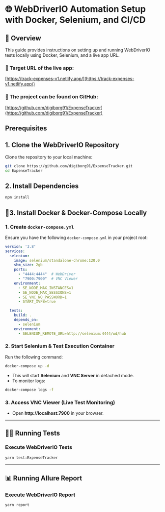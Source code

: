 # 🌐 WebDriverIO Automation Setup with Docker, Selenium, and CI/CD

## 📖 Overview
This guide provides instructions on setting up and running WebDriverIO tests locally using Docker, Selenium, and a live app URL.

### 🎯 Target URL of the live app:
[https://track-expenses-v1.netlify.app/](https://track-expenses-v1.netlify.app/)

### 📂 The project can be found on GitHub:
[https://github.com/digiborg91/ExpenseTracker](https://github.com/digiborg91/ExpenseTracker)

## Prerequisites


## **1. Clone the WebDriverIO Repository**
Clone the repository to your local machine:
```sh
git clone https://github.com/digiborg91/ExpenseTracker.git
cd ExpenseTracker
```

## **2. Install Dependencies**
```sh
npm install
```

## 🐳3. **Install Docker & Docker-Compose Locally**

### **1. Create `docker-compose.yml`**
Ensure you have the following `docker-compose.yml` in your project root:

```yaml
version: '3.8'
services:
  selenium:
    image: selenium/standalone-chrome:120.0
    shm_size: 2gb
    ports:
      - "4444:4444"  # WebDriver
      - "7900:7900"  # VNC Viewer
    environment:
      - SE_NODE_MAX_INSTANCES=1
      - SE_NODE_MAX_SESSIONS=1
      - SE_VNC_NO_PASSWORD=1
      - START_XVFB=true

  tests:
    build: .
    depends_on:
      - selenium
    environment:
      - SELENIUM_REMOTE_URL=http://selenium:4444/wd/hub
```

### **2. Start Selenium & Test Execution Container**
Run the following command:
```sh
docker-compose up -d
```
- This will start **Selenium** and **VNC Server** in detached mode.
- To monitor logs:
```sh
docker-compose logs -f
```

### **3. Access VNC Viewer** (Live Test Monitoring)
- Open **http://localhost:7900** in your browser.

---

## 🏃‍♂️ Running Tests

### **Execute WebDriverIO Tests**
```sh
yarn test:ExpenseTracker
```
---

## 📊 Running Allure Report
### **Execute WebDriverIO Report**
``` sh
yarn report
```